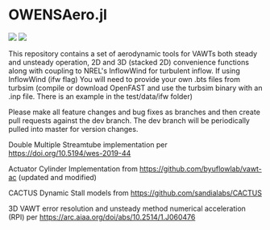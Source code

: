 # OWENSAero.jl

[![](https://img.shields.io/badge/docs-stable-blue.svg)](https://sandialabs.github.io/OWENSAero.jl)
![](https://github.com/sandialabs/OWENSAero.jl/workflows/CI/badge.svg)

This repository contains a set of aerodynamic tools for VAWTs both steady and unsteady operation, 2D and
3D (stacked 2D) convenience functions along with coupling to NREL's InflowWind for turbulent inflow. If using InflowWind (ifw flag) You
will need to provide your own .bts files from turbsim (compile or download OpenFAST and use the turbsim
binary with an .inp file.  There is an example in the test/data/ifw folder)

Please make all feature changes and bug fixes as branches and then create pull requests against the dev branch.  The dev branch will be periodically pulled into master for version changes.

Double Multiple Streamtube implementation per https://doi.org/10.5194/wes-2019-44

Actuator Cylinder Implementation from https://github.com/byuflowlab/vawt-ac (updated and modified)

CACTUS Dynamic Stall models from https://github.com/sandialabs/CACTUS

3D VAWT error resolution and unsteady method numerical acceleration (RPI) per https://arc.aiaa.org/doi/abs/10.2514/1.J060476
